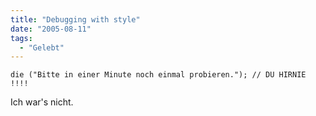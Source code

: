```yaml
---
title: "Debugging with style"
date: "2005-08-11"
tags:
  - "Gelebt"
---
```


`die ("Bitte in einer Minute noch einmal probieren."); // DU HIRNIE !!!!`

Ich war's nicht.
